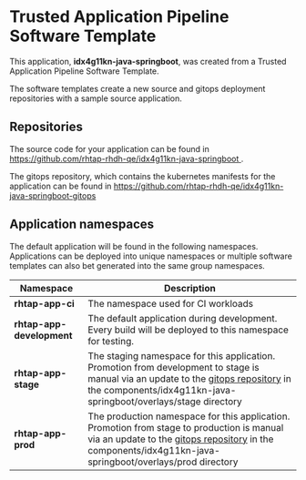 # Trusted Application Pipeline Software Template

This application, **idx4g11kn-java-springboot**, was created from a Trusted Application Pipeline Software Template.

The software templates create a new source and gitops deployment repositories with a sample source application. 

## Repositories

The source code for your application can be found in [https://github.com/rhtap-rhdh-qe/idx4g11kn-java-springboot ](https://github.com/rhtap-rhdh-qe/idx4g11kn-java-springboot ).
 
The gitops repository, which contains the kubernetes manifests for the application can be found in 
[https://github.com/rhtap-rhdh-qe/idx4g11kn-java-springboot-gitops ](https://github.com/rhtap-rhdh-qe/idx4g11kn-java-springboot-gitops ) 

## Application namespaces 

The default application will be found in the following namespaces. Applications can be deployed into unique namespaces or multiple software templates can also bet generated into the same group namespaces.  

|  Namespace   |  Description   |  
| -------- | -------- |
| **rhtap-app-ci** | The namespace used for CI workloads |
| **rhtap-app-development** | The default application during development. Every build will be deployed to this namespace for testing. |
| **rhtap-app-stage** | The staging namespace for this application. Promotion from development to stage is manual via an update to the [gitops repository](https://github.com/rhtap-rhdh-qe/idx4g11kn-java-springboot-gitops ) in the components/idx4g11kn-java-springboot/overlays/stage directory |
| **rhtap-app-prod** | The production namespace for this application. Promotion from stage to production is manual via an update to the [gitops repository](https://github.com/rhtap-rhdh-qe/idx4g11kn-java-springboot-gitops ) in the components/idx4g11kn-java-springboot/overlays/prod directory |